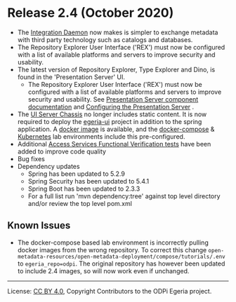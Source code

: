<!-- SPDX-License-Identifier: CC-BY-4.0 -->
<!-- Copyright Contributors to the ODPi Egeria project. -->

# Release 2.4 (October 2020)

* The [Integration Daemon](https://github.com/odpi/egeria/blob/master/open-metadata-implementation/admin-services/docs/concepts/integration-daemon.md) now makes is simpler to exchange metadata with third party technology 
  such as catalogs and databases.
* The Repository Explorer User Interface ('REX') must now be configured with a list of available 
  platforms and servers to improve security and usability. 
* The latest version of Repository Explorer, Type Explorer and Dino, is found 
  in the 'Presentation Server' UI.
  * The Repository Explorer User Interface ('REX') must now be configured with a list of available
    platforms and servers to improve security and usability. See
    [Presentation Server component documentation](https://github.com/odpi/egeria/tree/master/open-metadata-implementation/user-interfaces/presentation-server)
    and
    [Configuring the Presentation Server](https://github.com/odpi/egeria/blob/master/open-metadata-implementation/admin-services/docs/user/configuring-the-presentation-server.md)
    .
* The [UI Server Chassis](https://github.com/odpi/egeria/tree/master/open-metadata-implementation/user-interfaces/ui-chassis/ui-chassis-spring)
  no longer includes static content. It is now required to deploy the [egeria-ui]( https://github.com/odpi/egeria-ui)
  project in addition to the spring application.
  A [docker image](https://hub.docker.com/r/odpi/egeria-uistatic) is available, 
  and the [docker-compose](https://github.com/odpi/egeria/blob/master/open-metadata-resources/open-metadata-tutorials/lab-infrastructure-guide/running-docker-compose.md) 
  & [Kubernetes](https://github.com/odpi/egeria/blob/master/open-metadata-resources/open-metadata-tutorials/lab-infrastructure-guide/running-kubernetes.md) 
  lab environments include this pre-configured.
* Additional [Access Services Functional Verification tests](https://github.com/odpi/egeria/tree/master/open-metadata-test/open-metadata-fvt/access-services-fvt) have been added to improve code quality
* Bug fixes
* Dependency updates
  * Spring has been updated to 5.2.9
  * Spring Security has been updated to 5.4.1
  * Spring Boot has been updated to 2.3.3
  * For a full list run 'mvn dependency:tree' against top level directory and/or review the top level pom.xml

## Known Issues

* The docker-compose based lab environment is incorrectly pulling docker images from the wrong repository.  To correct this change `open-metadata-resources/open-metadata-deployment/compose/tutorials/.env` to `egeria_repo=odpi`. The original repository
has however been updated to include 2.4 images, so will now work even if unchanged.

----
License: [CC BY 4.0](https://creativecommons.org/licenses/by/4.0/),
Copyright Contributors to the ODPi Egeria project.
